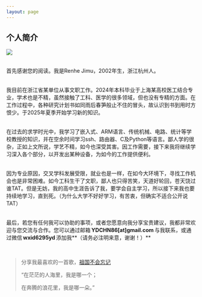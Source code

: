 ```yaml
---
layout: page
---
```


<!--
# About Me

<img src="https://YDCHN86.github.io/aniya_1.jpg" class="floatpic">

Here is **Duo Yu (Saber, 余朵)**.<br>

I am a cow horse in the a group in Hangzhou. 

I decided to become a person who dedicates himself to the good life of the people. Maybe I am a Communist Party member, I hope everyone can have enough food, meat, eggs, milk, and vegetablesto eat; everyone only needs to work 5 days a week, 8 hours a day; everyone can abandon the professional filter and receive due respect; everyone has a place to rely on when old and a place to take care of when young
-->

## 个人简介

<img src="https://ydchn86.github.io/aniya_1.jpg" class="floatpic">

<br>首先感谢您的阅读。我是Renhe Jimu，2002年生，浙江杭州人。

<br>我目前在浙江省某单位从事文职工作。2024年本科毕业于上海某高校医工结合专业，学术也是不精，虽然接触了工科、医学的很多领域，但也没有专精的方面。在工作过程中，各种研究计划书如同雨后春笋般止不住的冒头，故认识到书到用时方恨少。于2025年夏季开始学习新的知识。

<br>在过去的求学时光中，我学习了嵌入式、ARM语言、传统机械、电路、统计等学校教授的知识，并在空余时间学习ssh、路由器、C及Python等语言。鄙人学的很杂，正如上文所说，学艺不精，如今也深受其害。因工作需要，接下来我将继续学习深入各个部分，以开发出某种设备，为如今的工作提供便利。

<br>因为专业原因，交叉学科发展受限，就业也是一样，在如今大环境下，寻找工作机会也是非常困难。如今工科生干了文职，鄙人也只得苦笑，天道好轮回，苍天饶过谁TAT。但是无妨，我的高中生涯告诉了我，要学会自主学习，所以接下来我也要持续地学习，直到死。（为什么大学不好好学习，有苦衷，但确实不适合公开说TAT）

<br>最后，若您有任何我可以协助的事项，或者您愿意向我分享宝贵建议，我都非常欢迎与您交流与合作。您可以通过邮箱 **YDCHN86[at]gmail.com** 与我联系，或通过微信 **wxid6295yd** 添加我**（请务必注明来意，谢谢！）**

<br>

> 分享我最喜欢的一首歌，[祖国不会忘记](https://ydchn86.github.io/song_1.mp3)
>
> “在茫茫的人海里，我是哪一个；
> 
> 在奔腾的浪花里，我是哪一朵。”

<!--
---

## Research Interests

- [Internet of Everything](https://scholar.google.com/citations?view_op=search_authors&hl=zh-CN&mauthors=label:internet_of_everything)
- Wireless Communication
- Semantic Communication
- LLM for Networking

---

## News and Updates

- **May 2025**：Delighted to be selected as a winner of the 2025 Cambridge-CSC Scholarship!
- **June 2024**：Very excited to be selected as [KDD UC Scholar](https://kdd2024.kdd.org/undergraduate-consortium/). See you in Spain!
- **April 2024：**Our work *BLEGuard* has been accepted to [MobiSys 2024](https://www.sigmobile.org/mobisys/2024/) as a poster paper. See you in Japan!
- **March 2024：**Happy to receive a MPhil offer from Department of Engineering at Cambridge!
- **Dec 2023：**Very excited to be selected as [AAAI UC Scholar](https://aaai.org/aaai-conference/undergraduate-consortium-program/). See you in Canada!

<br>

<blockquote class="twitter-tweet"><p lang="en" dir="ltr">Thrilled to be an AAAI-UC Scholar at <a href="https://twitter.com/hashtag/AAAI24?src=hash&amp;ref_src=twsrc%5Etfw">#AAAI24</a>, thanks to <a href="https://twitter.com/hashtag/AAAI?src=hash&amp;ref_src=twsrc%5Etfw">#AAAI</a> &amp; <a href="https://twitter.com/hashtag/GoogleExploreCSR?src=hash&amp;ref_src=twsrc%5Etfw">#GoogleExploreCSR</a> for the sponsorship. Grateful for the knowledge gained and new friendships formed.<br><br>Wonderful trip in Vancouver. Looking forward to staying connected with all.<a href="https://twitter.com/hashtag/AAAI24?src=hash&amp;ref_src=twsrc%5Etfw">#AAAI24</a> <a href="https://twitter.com/hashtag/Vancouver?src=hash&amp;ref_src=twsrc%5Etfw">#Vancouver</a> <a href="https://twitter.com/hashtag/GoogleExploreCSR?src=hash&amp;ref_src=twsrc%5Etfw">#GoogleExploreCSR</a> <a href="https://t.co/wUQUp8XlSM">pic.twitter.com/wUQUp8XlSM</a></p>&mdash; Hanlin CAI (seeking a PhD position 2025) (@lancecai2002) <a href="https://twitter.com/lancecai2002/status/1762210025173344260?ref_src=twsrc%5Etfw">February 26, 2024</a></blockquote> <script async src="https://platform.twitter.com/widgets.js" charset="utf-8"></script>
-->

